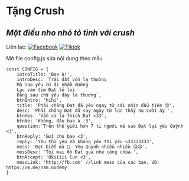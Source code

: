 # Tặng Crush
## _Một điều nho nhỏ tỏ tình với crush_

Liên lạc: 
[![Facebook](https://i.imgur.com/GRqy96ts.jpg)](https://www.facebook.com/nam.nodemy)
[![Tiktok](https://i.imgur.com/Nbfl1E7t.jpg)](https://www.tiktok.com/@manindev)

Mở file config.js sửa nội dung theo mẫu
```
const CONFIG = {
    introTitle: 'Bae à!',
    introDesc: `Trái đất vốn lạ thường
    Mà sao yêu cứ đi nhầm đường
    Lạc vào tim Đạt lẻ loi
    Đằng sau chữ yêu đây là thương`,
    btnIntro: 'hihi',
    title: 'Phải chăng Đạt đã yêu ngay từ cái nhìn đầu tiên 😙',
    desc: 'Phải chăng Đạt đã say ngay từ lúc thấy nụ cười ấy ',
    btnYes: 'Vẫn cứ là thích Đạt <33',
    btnNo: 'Không, đâu bae à :3',
    question:'Trên thế giới hơn 7 tỉ người mà sao Đạt lại yêu Quỳnh <3',
    btnReply: 'Gửi cho bae <3',
    reply: 'Yêu thì yêu mà không yêu thì yêu <33333333',
    mess: 'Đạt biết mà 🥰. Yêu Quỳnh nhiều nhiều 😘😘',
    messDesc: 'Tối mai 6h Đạt qua nhé công chúa.',
    btnAccept: 'Okiiiii lun <3',
    messLink: 'http://fb.com' //link mess của các bạn. VD: https://m.me/nam.nodemy
}
```

